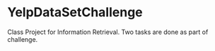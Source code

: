 YelpDataSetChallenge
====================

Class Project for Information Retrieval. Two tasks are done as part of challenge. 

